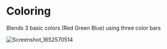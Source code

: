 # Coloring

Blends 3 basic colors (Red Green Blue) using three color bars


![Screenshot_1652570514](https://user-images.githubusercontent.com/16334260/168451143-4b623575-b8b0-41c9-a8a8-f381fa359ee7.png)

